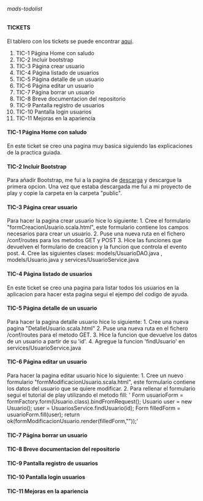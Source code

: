 ###### mads-todolist
#### **TICKETS**
El tablero con los tickets se puede encontrar [aqui](https://trello.com/b/YeGc58bU/todolist-tickets-david-marquez-herreros).
  1. TIC-1 Página Home con saludo
  2. TIC-2 Incluir bootstrap
  3. TIC-3 Página crear usuario
  4. TIC-4 Página listado de usuarios
  5. TIC-5 Página detalle de un usuario
  6. TIC-6 Página editar un usuario
  7. TIC-7 Página borrar un usuario
  8. TIC-8 Breve documentacion del repositorio
  9. TIC-9 Pantalla registro de usuarios
  10. TIC-10 Pantalla login usuarios
  11. TIC-11 Mejoras en la apariencia
#### **TIC-1 Página Home con saludo**
  En este ticket se creo una pagina muy basica siguiendo las explicaciones de la practica guiada.
#### **TIC-2 Incluir Bootstrap**
  Para añadir Bootstrap, me fui a la pagina de [descarga](http://getbootstrap.com/getting-started/#download) y descargue la primera opcion.
  Una vez que estaba descargada me fui a mi proyecto de play y copie la carpeta en la carpeta "public".
#### **TIC-3 Página crear usuario**
  Para hacer la pagina crear usuario hice lo siguiente:
    1. Cree el formulario "formCreacionUsuario.scala.html", este formulario contiene los campos necesarios para crear un usuario.
    2. Puse una nueva ruta en el fichero /conf/routes para los metodos GET y POST
    3. Hice las funciones que devuelven el formulario de creacion y la funcion que controla el evento post.
    4. Cree las siguientes clases: models/UsuarioDAO.java , models/Usuario.java y services/UsuarioService.java
#### **TIC-4 Página listado de usuarios**
  En este ticket se creo una pagina para listar todos los usuarios en la aplicacion para hacer esta pagina segui el ejempo del codigo de ayuda.
#### **TIC-5 Página detalle de un usuario**
  Para hacer la pagina detalle usuario hice lo siguiente:
    1. Cree una nueva pagina "DetalleUsuario.scala.html"
    2. Puse una nueva ruta en el fichero /conf/routes para el metodo GET.
    3. Hice la funcion que devuelve los datos de un usuario a partir de su 'id'.
    4. Agregue la funcion 'findUsuario' en services/UsuarioService.java
#### **TIC-6 Página editar un usuario**
  Para hacer la pagina editar usuario hice lo siguiente:
    1. Cree un nuevo formulario "formModificacionUsuario.scala.html", este formulario contiene los datos del usuario que se quiere modificar.
    2. Para rellenar el formulario segui el tutorial de play utilizando el metodo fill:
      '       Form<Usuario> usuarioForm = formFactory.form(Usuario.class).bindFromRequest();
              Usuario user = new Usuario();
              user = UsuariosService.findUsuario(id);
              Form<Usuario> filledForm = usuarioForm.fill(user);
              return ok(formModificacionUsuario.render(filledForm,""));'
#### **TIC-7 Página borrar un usuario**
#### **TIC-8 Breve documentacion del repositorio**
#### **TIC-9 Pantalla registro de usuarios**
#### **TIC-10 Pantalla login usuarios**
#### **TIC-11 Mejoras en la apariencia**
